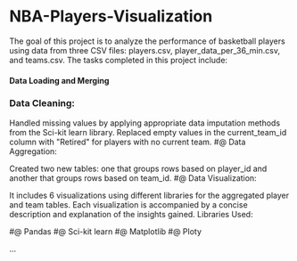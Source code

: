 # NBA-Players-Visualization
The goal of this project is to analyze the performance of basketball players using data from three CSV files: players.csv, player_data_per_36_min.csv, and teams.csv. The tasks completed in this project include:

#### Data Loading and Merging

### Data Cleaning:

Handled missing values by applying appropriate data imputation methods from the Sci-kit learn library.
Replaced empty values in the current_team_id column with "Retired" for players with no current team.
#@ Data Aggregation:

Created two new tables: one that groups rows based on player_id and another that groups rows based on team_id.
#@ Data Visualization:

It includes 6 visualizations using different libraries for the aggregated player and team tables.
Each visualization is accompanied by a concise description and explanation of the insights gained.
Libraries Used:

#@ Pandas
#@ Sci-kit learn
#@ Matplotlib
#@ Ploty

...

